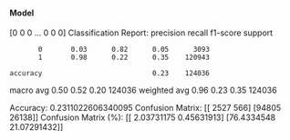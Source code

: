 #### Model
[0 0 0 ... 0 0 0]
Classification Report:
              precision    recall  f1-score   support

           0       0.03      0.82      0.05      3093
           1       0.98      0.22      0.35    120943

    accuracy                           0.23    124036
   macro avg       0.50      0.52      0.20    124036
weighted avg       0.96      0.23      0.35    124036

Accuracy: 0.2311022606340095
Confusion Matrix:
[[ 2527   566]
 [94805 26138]]
Confusion Matrix (%):
[[ 2.03731175  0.45631913]
 [76.4334548  21.07291432]]
